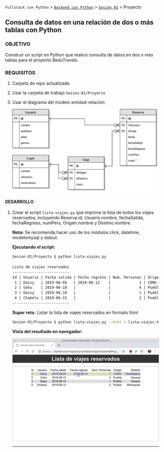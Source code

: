 `Fullstack con Python` > [`Backend con Python`](../../Readme.md) > [`Sesión 01`](../Readme.md) > Proyecto
## Consulta de datos en una relación de dos o más tablas con Python

### OBJETIVO
Construir un script en Python que realice consulta de datos en dos o más tablas para el proyecto BeduTravels.

### REQUISITOS
1. Carpeta de repo actualizada
1. Usar la carpeta de trabajo `Sesion-01/Proyecto`
1. Usar el diagrama del modelo entidad-relación:

   ![Modelo entidad-relación](assets/bedutravels-modelo-er.jpg)

#### DESARROLLO
1. Crear el script `lista-viajes.py` que imprima la lista de todos los viajes reservados, incluyendo Reserva.id, Usuario.nombre, fechaSalida, fechaRegreso, numPers, Origen.nombre y Destino.nombre.

   __Nota:__ Se recomienda hacer uso de los módulos click, datetime, modelomysql y stdout.

   __Ejecutando el script:__

   ```bash
   Sesion-01/Proyecto $ python lista-viajes.py

   Lista de viajes reservados
   --------------------------
   Id | Usuario | Fecha salida | Fecha regreso | Num. Personas | Origen | Destino    
    1 | Daisy   | 2019-06-05   | 2019-06-12    |             1 | CDMX   | Guadalajara
    2 | Goku    | 2019-06-10   |               |             4 | Puebla | Oaxaca     
    3 | Daisy   | 2019-06-10   |               |             1 | Puebla | Oaxaca     
    4 | Chabelo | 2019-06-15   |               |             2 | Puebla | Michoacán  
   --------------------------
   ```

   __Super reto:__ Listar la lista de viajes reservados en formato html

   ```bash
   Sesion-01/Proyecto $ python lista-viajes.py --html > lista-viajes.html
   ```

   __Vista del resultado en navegador:__

   ![Vista en navegador](assets/lista-viajes-html.png)
   ***

